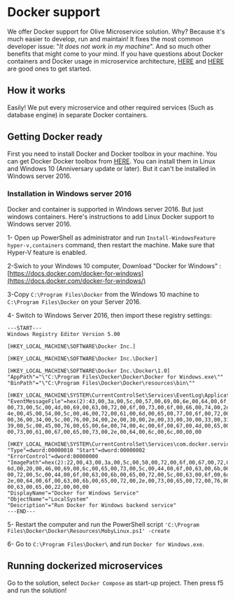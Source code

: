 # Docker support

We offer Docker support for Olive Microservice solution. Why? Because it's much easier to develop, run and maintain! It fixes the most common developer issue: "*It does not work in my machine*".  And so much other benefits that might come to your mind. If you have questions about Docker containers and Docker usage in microservice architecture, [HERE](http://www.zdnet.com/article/what-is-docker-and-why-is-it-so-darn-popular/) and [HERE](https://blogs.msdn.microsoft.com/dotnet/2017/08/02/microservices-and-docker-containers-architecture-patterns-and-development-guidance/) are good ones to get started.

## How it works

Easily! We put every microservice and other required services (Such as database engine) in separate Docker containers.

## Getting Docker ready

First you need to install Docker and Docker toolbox in your machine. You can get Docker Docker toolbox from [HERE](https://www.docker.com/get-docker). You can install them in Linux and Windows 10 (Anniversary update or later). But it can't be installed in Windows server 2016.

### Installation in Windows server 2016

Docker and container is supported in Windows server 2016. But just windows containers. Here's instructions to add Linux Docker support to Windows server 2016.

1- Open up PowerShell as administrator and run `Install-WindowsFeature hyper-v,containers` command, then restart the machine. Make sure that Hyper-V feature is enabled.

2-Swich to your Windows 10 computer, Download "Docker for Windows" : [https://docs.docker.com/docker-for-windows](https://docs.docker.com/docker-for-windows/)

3-Copy `C:\Program Files\Docker` from the Windows 10 machine to `C:\Program Files\Docker` on your Server 2016.

4- Switch to Windows Server 2016, then import these registry settings:
``` 
---START---
Windows Registry Editor Version 5.00

[HKEY_LOCAL_MACHINE\SOFTWARE\Docker Inc.]

[HKEY_LOCAL_MACHINE\SOFTWARE\Docker Inc.\Docker]

[HKEY_LOCAL_MACHINE\SOFTWARE\Docker Inc.\Docker\1.0]
"AppPath"="\"C:\Program Files\Docker\Docker\Docker for Windows.exe\""
"BinPath"="\"C:\Program Files\Docker\Docker\resources\bin\""

[HKEY_LOCAL_MACHINE\SYSTEM\CurrentControlSet\Services\EventLog\Application\DockerService]
"EventMessageFile"=hex(2):43,00,3a,00,5c,00,57,00,69,00,6e,00,64,00,6f,00,77,\ 00,73,00,5c,00,4d,00,69,00,63,00,72,00,6f,00,73,00,6f,00,66,00,74,00,2e,00,\ 4e,00,45,00,54,00,5c,00,46,00,72,00,61,00,6d,00,65,00,77,00,6f,00,72,00,6b,\ 00,36,00,34,00,5c,00,76,00,34,00,2e,00,30,00,2e,00,33,00,30,00,33,00,31,00,\ 39,00,5c,00,45,00,76,00,65,00,6e,00,74,00,4c,00,6f,00,67,00,4d,00,65,00,73,\ 00,73,00,61,00,67,00,65,00,73,00,2e,00,64,00,6c,00,6c,00,00,00

[HKEY_LOCAL_MACHINE\SYSTEM\CurrentControlSet\Services\com.docker.service] "Type"=dword:00000010 "Start"=dword:00000002 "ErrorControl"=dword:00000000 "ImagePath"=hex(2):22,00,43,00,3a,00,5c,00,50,00,72,00,6f,00,67,00,72,00,61,00,\ 6d,00,20,00,46,00,69,00,6c,00,65,00,73,00,5c,00,44,00,6f,00,63,00,6b,00,65,\ 00,72,00,5c,00,44,00,6f,00,63,00,6b,00,65,00,72,00,5c,00,63,00,6f,00,6d,00,\ 2e,00,64,00,6f,00,63,00,6b,00,65,00,72,00,2e,00,73,00,65,00,72,00,76,00,69,\ 00,63,00,65,00,22,00,00,00
"DisplayName"="Docker for Windows Service"
"ObjectName"="LocalSystem"
"Description"="Run Docker for Windows backend service"
---END---
```

5- Restart the computer and run the PowerShell script `'C:\Program Files\Docker\Docker\Resources\MobyLinux.ps1' -create`

6- Go to `C:\Program Files\Docker\` and run `Docker for Windows.exe`.

## Running dockerized microservices

Go to the solution, select `Docker Compose` as start-up project. Then press f5 and run the solution!
